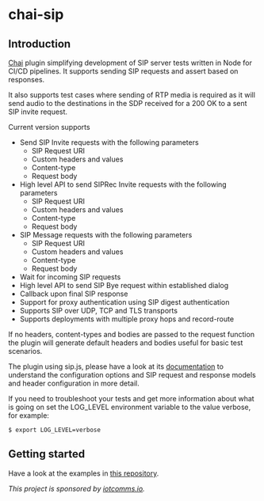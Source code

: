 # chai-sip
## Introduction
[Chai](https://github.com/chaijs/chai) plugin simplifying development of SIP server tests written in Node for CI/CD pipelines. It supports sending SIP requests and assert based on responses.

It also supports test cases where sending of RTP media is required as it will send audio to the destinations in the SDP received for a 200 OK to a sent SIP invite request.

Current version supports

* Send SIP Invite requests with the following parameters
  * SIP Request URI
  * Custom headers and values
  * Content-type
  * Request body
* High level API to send SIPRec Invite requests with the following parameters
  * SIP Request URI
  * Custom headers and values
  * Content-type
  * Request body
* SIP Message requests with the following parameters
  * SIP Request URI
  * Custom headers and values
  * Content-type
  * Request body
* Wait for incoming SIP requests
* High level API to send SIP Bye request within established dialog
* Callback upon final SIP response
* Support for proxy authentication using SIP digest authentication
* Supports SIP over UDP, TCP and TLS transports
* Supports deployments with multiple proxy hops and record-route

If no headers, content-types and bodies are passed to the request function the plugin will generate default headers and bodies useful for basic test scenarios.

The plugin using sip.js, please have a look at its [documentation](https://github.com/kirm/sip.js/blob/master/doc/api.markdown) to understand the configuration options and SIP request and response models and header configuration in more detail.

If you need to troubleshoot your tests and get more information about what is going on set the LOG_LEVEL environment variable to the value verbose, for example:

`$ export LOG_LEVEL=verbose`

## Getting started

Have a look at the examples in [this repository](https://github.com/iotcomms/chai-sip-examples).

*This project is sponsored by [iotcomms.io](https://iotcomms.io).*
